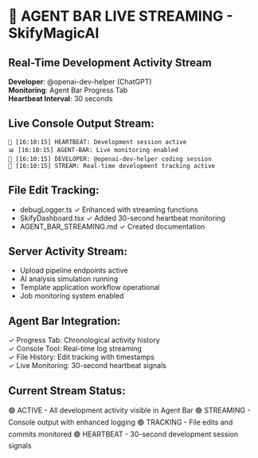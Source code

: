 # 🌊 AGENT BAR LIVE STREAMING - SkifyMagicAI

## Real-Time Development Activity Stream
**Developer**: @openai-dev-helper (ChatGPT)  
**Monitoring**: Agent Bar Progress Tab  
**Heartbeat Interval**: 30 seconds  

## Live Console Output Stream:
```
💓 [16:10:15] HEARTBEAT: Development session active
📊 [16:10:15] AGENT-BAR: Live monitoring enabled  
🔧 [16:10:15] DEVELOPER: @openai-dev-helper coding session
🌊 [16:10:15] STREAM: Real-time development tracking active
```

## File Edit Tracking:
- debugLogger.ts ✓ Enhanced with streaming functions
- SkifyDashboard.tsx ✓ Added 30-second heartbeat monitoring
- AGENT_BAR_STREAMING.md ✓ Created documentation

## Server Activity Stream:
- Upload pipeline endpoints active
- AI analysis simulation running
- Template application workflow operational
- Job monitoring system enabled

## Agent Bar Integration:
✓ Progress Tab: Chronological activity history  
✓ Console Tool: Real-time log streaming  
✓ File History: Edit tracking with timestamps  
✓ Live Monitoring: 30-second heartbeat signals  

## Current Stream Status:
🟢 ACTIVE - All development activity visible in Agent Bar
🟢 STREAMING - Console output with enhanced logging
🟢 TRACKING - File edits and commits monitored
🟢 HEARTBEAT - 30-second development session signals